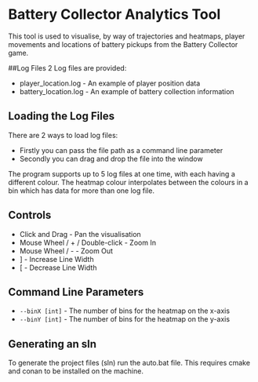 # Battery Collector Analytics Tool

This tool is used to visualise, by way of trajectories and heatmaps, player movements and locations of battery pickups from the Battery Collector game.

##Log Files
2 Log files are provided:
- player_location.log - An example of player position data
- battery_location.log - An example of battery collection information

## Loading the Log Files
There are 2 ways to load log files: 
- Firstly you can pass the file path as a command line parameter
- Secondly you can drag and drop the file into the window

The program supports up to 5 log files at one time, with each having a different colour. The heatmap colour interpolates between the colours in a bin which has data for more than one log file.

## Controls
- Click and Drag - Pan the visualisation
- Mouse Wheel / + / Double-click - Zoom In
- Mouse Wheel / - - Zoom Out
- ] - Increase Line Width
- [ - Decrease Line Width

## Command Line Parameters
- `--binX [int]` - The number of bins for the heatmap on the x-axis
- `--binY [int]` - The number of bins for the heatmap on the y-axis

## Generating an sln
To generate the project files (sln) run the auto.bat file. This requires cmake and conan to be installed on the machine.

